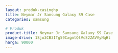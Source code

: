 ```yaml
---
layout: produk-casinghp
title: Neymar Jr Samsung Galaxy S9 Case
categories: samsung

# Produk
product-title: Neymar Jr Samsung Galaxy S9 Case
image-drive: 1Sjo3CB3ITg59CxgmtQlVcS2ZAVVyNqHl
harga: 90000
---
```

